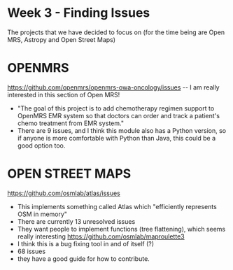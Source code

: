 ---
---
# Week 3 - Finding Issues 

The projects that we have decided to focus on (for the time being are Open MRS, Astropy and Open Street Maps)

# OPENMRS 

https://github.com/openmrs/openmrs-owa-oncology/issues -- 
I am really interested in this section of Open MRS!
- "The goal of this project is to add chemotherapy regimen support to OpenMRS EMR system so that doctors can order and track a patient's chemo treatment from EMR system."
- There are 9 issues, and I think this module also has a Python version, so if anyone is more comfortable with Python than Java, this could be a good option too.

# OPEN STREET MAPS 
https://github.com/osmlab/atlas/issues
- This implements something called Atlas which "efficiently represents OSM in memory"
- There are currently 13 unresolved issues
- They want people to implement functions (tree flattening), which seems really interesting 
https://github.com/osmlab/maproulette3
- I think this is a bug fixing tool in and of itself (?)
- 68 issues 
- they have a good guide for how to contribute.
